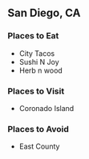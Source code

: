 ## San Diego, CA

### Places to Eat
- City Tacos
- Sushi N Joy
- Herb n wood

### Places to Visit
- Coronado Island

### Places to Avoid
- East County
